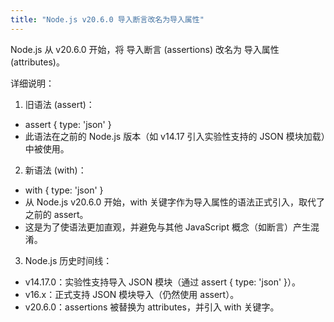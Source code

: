 ```yaml
---
title: "Node.js v20.6.0 导入断言改名为导入属性"
---
```


Node.js 从 v20.6.0 开始，将 导入断言 (assertions) 改名为 导入属性 (attributes)。

详细说明：
1. 旧语法 (assert)：
- assert { type: 'json' }
- 此语法在之前的 Node.js 版本（如 v14.17 引入实验性支持的 JSON 模块加载）中被使用。
2. 新语法 (with)：
- with { type: 'json' }
- 从 Node.js v20.6.0 开始，with 关键字作为导入属性的语法正式引入，取代了之前的 assert。
- 这是为了使语法更加直观，并避免与其他 JavaScript 概念（如断言）产生混淆。

3. Node.js 历史时间线：
- v14.17.0：实验性支持导入 JSON 模块（通过 assert { type: 'json' }）。
- v16.x：正式支持 JSON 模块导入（仍然使用 assert）。
- v20.6.0：assertions 被替换为 attributes，并引入 with 关键字。
